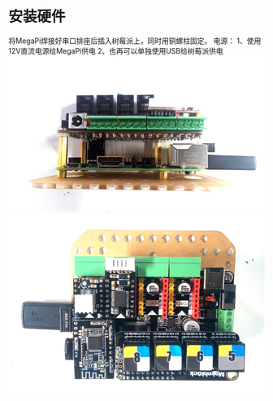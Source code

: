 # 安装硬件

将MegaPi焊接好串口排座后插入树莓派上，同时用铜螺柱固定。
电源：
1、使用12V直流电源给MegaPi供电
2、也再可以单独使用USB给树莓派供电
![mega1](megapi1.jpg)
![mega2](megapi2.jpg)
